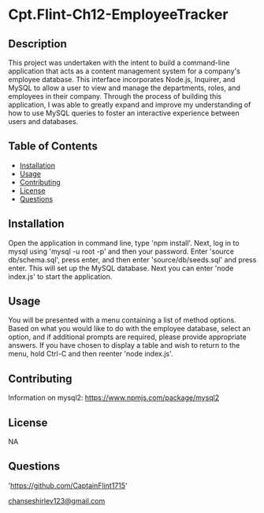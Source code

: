 # Cpt.Flint-Ch12-EmployeeTracker

## Description

This project was undertaken with the intent to build a command-line application that acts as a content management system for a company's employee database. This interface incorporates Node.js, Inquirer, and MySQL to allow a user to view and manage the departments, roles, and employees in their company. Through the process of building this application, I was able to greatly expand and improve my understanding of how to use MySQL queries to foster an interactive experience between users and databases.

## Table of Contents
- [Installation](#installation)
- [Usage](#usage)
- [Contributing](#contributing)
- [License](#license)
- [Questions](#questions)

## Installation

Open the application in command line, type 'npm install'. Next, log in to mysql using 'mysql -u root -p' and then your password. Enter 'source db/schema.sql', press enter, and then enter 'source/db/seeds.sql' and press enter. This will set up the MySQL database. Next you can enter 'node index.js' to start the application.

## Usage

You will be presented with a menu containing a list of method options. Based on what you would like to do with the employee database, select an option, and if additional prompts are required, please provide appropriate answers. If you have chosen to display a table and wish to return to the menu, hold Ctrl-C and then reenter 'node index.js'.

## Contributing

Information on mysql2:
https://www.npmjs.com/package/mysql2

## License

NA

## Questions

'https://github.com/CaptainFlint1715'

chanseshirley123@gmail.com

